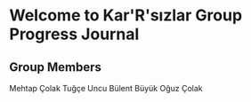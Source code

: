 # Welcome to Kar'R'sızlar Group Progress Journal

## Group Members

Mehtap Çolak
Tuğçe Uncu
Bülent Büyük
Oğuz Çolak
